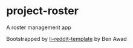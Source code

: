 # project-roster
A roster management app

Bootstrapped by [li-reddit-template](https://github.com/benawad/lireddit) by Ben Awad
